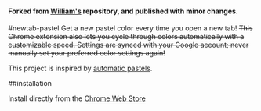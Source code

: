 #### Forked from [William's](https://github.com/williamyeny/pastel-tab) repository, and published with minor changes.

#newtab-pastel
Get a new pastel color every time you open a new tab! <strike>This Chrome extension also lets you cycle through colors automatically with a customizable speed. Settings are synced with your Google account; never manually set your preferred color settings again!</strike>

<!-- ![image1](http://imgur.com/qDZ8PTK.png)</strike> -->

This project is inspired by [automatic pastels](http://automaticpastels.tumblr.com/).

##installation

Install directly from the [Chrome Web Store](http://goo.gl/c31oro)
